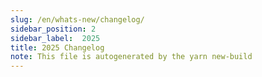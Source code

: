 ```yaml
---
slug: /en/whats-new/changelog/
sidebar_position: 2
sidebar_label:  2025
title: 2025 Changelog
note: This file is autogenerated by the yarn new-build
---
```

